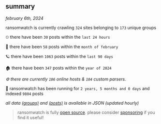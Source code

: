 
## summary
_february 6th, 2024_

ransomwatch is currently crawling `324` sites belonging to `173` unique groups

⏲ there have been `30` posts within the `last 24 hours`

🦈 there have been `58` posts within the `month of february`

🪐 there have been `1063` posts within the `last 90 days`

🏚 there have been `347` posts within the `year of 2024`

_⚙️ there are currently `106` online hosts & `104` custom parsers._

🦕 ransomwatch has been running for `2 years, 5 months and 0 days` and indexed `9804` posts

_all data  [(groups)](http://ransomwhat.telemetry.ltd/groups) and [(posts)](http://ransomwhat.telemetry.ltd/posts) is available in JSON (updated hourly)_

> ransomwatch is fully [open source](https://github.com/joshhighet/ransomwatch#ransomwatch--). please consider [sponsoring](https://github.com/sponsors/joshhighet) if you find it useful!
